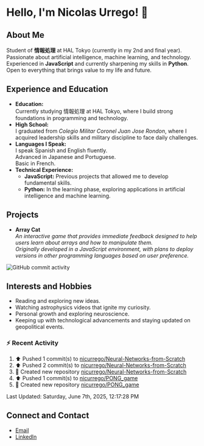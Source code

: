 
# Hello, I'm Nicolas Urrego! 👋

## About Me
Student of **情報処理** at HAL Tokyo (currently in my 2nd and final year).  
Passionate about artificial intelligence, machine learning, and technology.  
Experienced in **JavaScript** and currently sharpening my skills in **Python**.  
Open to everything that brings value to my life and future.

## Experience and Education
- **Education:**  
  Currently studying 情報処理 at HAL Tokyo, where I build strong foundations in programming and technology.
- **High School:**  
  I graduated from *Colegio Militar Coronel Juan Jose Rondon*, where I acquired leadership skills and military discipline to face daily challenges.
- **Languages I Speak:**  
  I speak Spanish and English fluently.  
  Advanced in Japanese and Portuguese.  
  Basic in French.
- **Technical Experience:**  
  - **JavaScript:** Previous projects that allowed me to develop fundamental skills.  
  - **Python:** In the learning phase, exploring applications in artificial intelligence and machine learning.

## Projects
- **Array Cat**  
  *An interactive game that provides immediate feedback designed to help users learn about arrays and how to manipulate them.  
  Originally developed in a JavaScript environment, with plans to deploy versions in other programming languages based on user preference.*

![GitHub commit activity](https://img.shields.io/github/commit-activity/m/nicurrego/ArrayGame)
## Interests and Hobbies
- Reading and exploring new ideas.
- Watching astrophysics videos that ignite my curiosity.
- Personal growth and exploring neuroscience.
- Keeping up with technological advancements and staying updated on geopolitical events.

### :zap: Recent Activity
<!--RECENT_ACTIVITY:start-->
1. ⬆️ Pushed 1 commit(s) to [nicurrego/Neural-Networks-from-Scratch](https://github.com/nicurrego/Neural-Networks-from-Scratch)<br>
2. ⬆️ Pushed 2 commit(s) to [nicurrego/Neural-Networks-from-Scratch](https://github.com/nicurrego/Neural-Networks-from-Scratch)<br>
3. 📔 Created new repository [nicurrego/Neural-Networks-from-Scratch](https://github.com/nicurrego/Neural-Networks-from-Scratch)<br>
4. ⬆️ Pushed 1 commit(s) to [nicurrego/PONG_game](https://github.com/nicurrego/PONG_game)<br>
5. 📔 Created new repository [nicurrego/PONG_game](https://github.com/nicurrego/PONG_game)<br>
<!--RECENT_ACTIVITY:end-->

<!--RECENT_ACTIVITY:last_update-->
Last Updated: Saturday, June 7th, 2025, 12:17:28 PM
<!--RECENT_ACTIVITY:last_update_end-->

## Connect and Contact
- [Email](mailto:nicurrego+github@gmail.com)  
- [LinkedIn](https://www.linkedin.com/in/nicolasurregodiaz)




